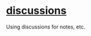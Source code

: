 # [discussions](https://github.com/NLaws/discussions/discussions)
Using discussions for notes, etc.
